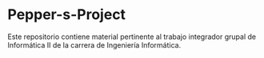 # Pepper-s-Project

Este repositorio contiene material pertinente al trabajo integrador grupal de Informática II de la carrera de Ingeniería Informática.